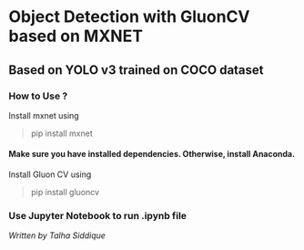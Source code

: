 # Object Detection with GluonCV based on MXNET
## Based on YOLO v3 trained on COCO dataset


### How to Use ?

Install mxnet using 
> pip install mxnet
#### Make sure you have installed dependencies. Otherwise, install Anaconda.

Install Gluon CV using 
> pip install gluoncv

### Use Jupyter Notebook to run .ipynb file

*Written by Talha Siddique*
  




